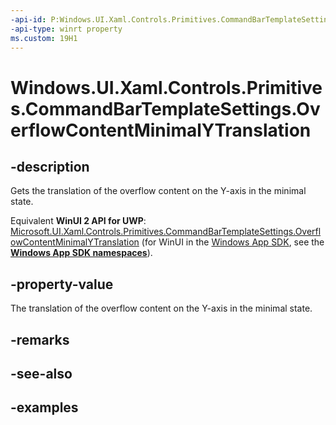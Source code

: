 ```yaml
---
-api-id: P:Windows.UI.Xaml.Controls.Primitives.CommandBarTemplateSettings.OverflowContentMinimalYTranslation
-api-type: winrt property
ms.custom: 19H1
---
```


<!-- Property syntax.
public double OverflowContentMinimalYTranslation { get; }
-->

# Windows.UI.Xaml.Controls.Primitives.CommandBarTemplateSettings.OverflowContentMinimalYTranslation

## -description

Gets the translation of the overflow content on the Y-axis in the minimal state.

Equivalent **WinUI 2 API for UWP**: [Microsoft.UI.Xaml.Controls.Primitives.CommandBarTemplateSettings.OverflowContentMinimalYTranslation](/windows/winui/api/microsoft.ui.xaml.controls.primitives.commandbartemplatesettings.overflowcontentminimalytranslation) (for WinUI in the [Windows App SDK](/windows/apps/windows-app-sdk/), see the **[Windows App SDK namespaces](/windows/windows-app-sdk/api/winrt/)**).

## -property-value

The translation of the overflow content on the Y-axis in the minimal state.

## -remarks

## -see-also

## -examples

